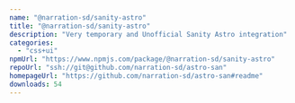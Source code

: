 ```yaml
---
name: "@narration-sd/sanity-astro"
title: "@narration-sd/sanity-astro"
description: "Very temporary and Unofficial Sanity Astro integration"
categories:
  - "css+ui"
npmUrl: "https://www.npmjs.com/package/@narration-sd/sanity-astro"
repoUrl: "ssh://git@github.com/narration-sd/astro-san"
homepageUrl: "https://github.com/narration-sd/astro-san#readme"
downloads: 54
---
```

